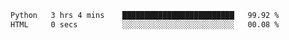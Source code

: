 <!--START_SECTION:waka-->

```txt
Python   3 hrs 4 mins    █████████████████████████   99.92 %
HTML     0 secs          ░░░░░░░░░░░░░░░░░░░░░░░░░   00.08 %
```

<!--END_SECTION:waka-->
